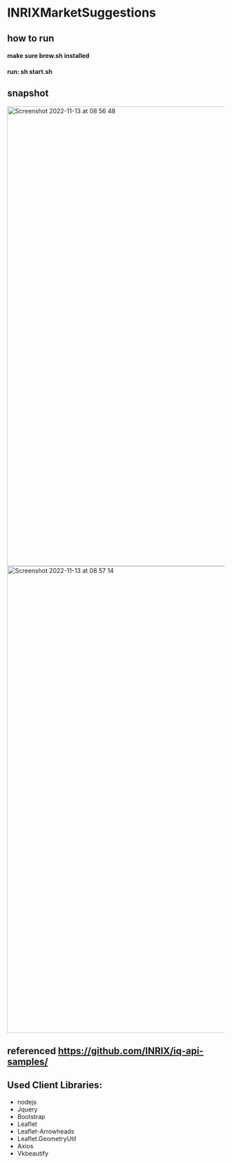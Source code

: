 # INRIXMarketSuggestions

## how to run
#### make sure brew.sh installed
#### run: sh start.sh

## snapshot

<img width="1064" alt="Screenshot 2022-11-13 at 08 56 48" src="https://user-images.githubusercontent.com/704762/201533969-24a695b4-f39d-467f-b1ab-da9439c60774.png">

<img width="1081" alt="Screenshot 2022-11-13 at 08 57 14" src="https://user-images.githubusercontent.com/704762/201533989-9a1d84d7-8f8a-4271-9dd2-18c907a5b44f.png">


## referenced https://github.com/INRIX/iq-api-samples/
## Used Client Libraries:
* nodejs
* Jquery
* Bootstrap
* Leaflet
* Leaflet-Arrowheads
* Leaflet.GeometryUtil
* Axios
* Vkbeautify
